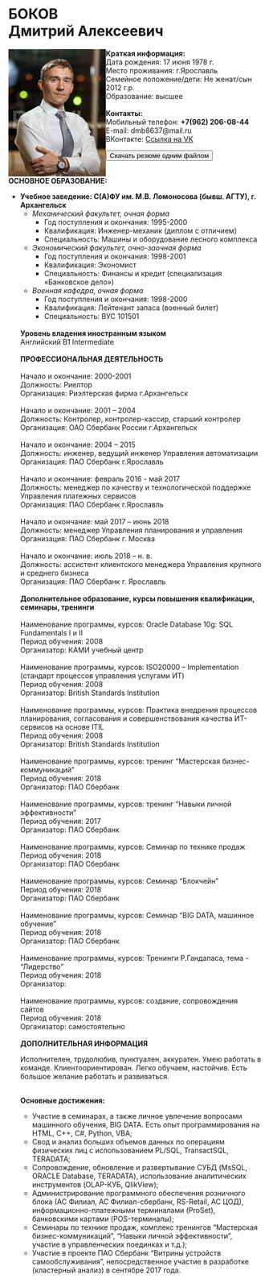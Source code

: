 <h1>БОКОВ
<br>Дмитрий Алексеевич</h1>
<p><img src="1_MG_3769.jpg" align="left" style="margin: 10px solid transparent;">
<strong>Краткая информация:</strong>
 <br>Дата рождения: 17 июня 1978 г.
 <br>Место проживания: г.Ярославль
 <br>Семейное положение/дети: Не женат/сын 2012 г.р.
 <br>Образование: высшее
 <br>
 <br><strong>Контакты:</strong>
 <br>Мобильный телефон: <strong>+7(962) 206-08-44</strong>
 <br>E-mail: dmb8637@mail.ru
 <br>ВКонтакте: <a HREF="https://vk.com/id32994005" target="_blank">Ссылка на VK</a>
</p>
<p align="left"><a href="anketa_D_A_Bokov.docx" download=""><button>Скачать резюме одним файлом</button></a></p>
<br><strong>ОСНОВНОЕ ОБРАЗОВАНИЕ:</strong>
<br>
<ul>
  <li><b>Учебное заведение: С(А)ФУ им. М.В. Ломоносова (бывш. АГТУ), г. Архангельск</b>
  <ul>
   <li><i>Механический факультет, очная форма</i>
     <ul>    
       <li>Год поступления и окончания: 1995-2000</li>
       <li>Квалификация: Инженер-механик (диплом с отличием)</li>
       <li>Специальность: Машины и оборудование лесного комплекса</li>
     </ul>    
   </li>
  <li><i>Экономический факультет, очно-заочная форма</i>
   <ul>    
     <li>Год поступления и окончания: 1998-2001</li>
     <li>Квалификация: Экономист</li>
     <li>Специальность: Финансы и кредит (специализация «Банковское дело»)</li>
   </ul>    
  </li>
  <li><i>Военная кафедра, очная форма</i>
   <ul>    
     <li>Год поступления и окончания: 1998-2000</li>
     <li>Квалификация: Лейтенант запаса (военный билет)</li>
     <li>Специальность: ВУС 101501</li>
   </ul>    
  </li>
</ul>
</li>
<!--***********************************************************-->
<br><strong>Уровень владения иностранным языком</strong>
<br>Английский B1 Intermediate
<br>
<br><strong>ПРОФЕССИОНАЛЬНАЯ ДЕЯТЕЛЬНОСТЬ</strong>
<br>
<br>Начало и окончание: 2000-2001
<br>Должность: Риелтор
<br>Организация: Риэлтерская фирма г.Архангельск
<br>
<br>Начало и окончание: 2001 – 2004
<br>Должность: Контролер, контролер-кассир, старший контролер
<br>Организация: ОАО Сбербанк России  г.Архангельск
<br>
<br>Начало и окончание: 2004 – 2015
<br>Должность: инженер, ведущий инженер Управления автоматизации
<br>Организация: ПАО Сбербанк г.Ярославль
<br>
<br>Начало и окончание: февраль 2016 - май 2017
<br>Должность: менеджер по качеству и технологической поддержке Управления платежных сервисов
<br>Организация: ПАО Сбербанк г.Ярославль
<br>
<br>Начало и окончание: май 2017 – июнь 2018
<br>Должность: менеджер Управления планирования и управления
<br>Организация: ПАО Сбербанк г. Москва
<br>
<br>Начало и окончание: июль 2018 – н. в.
<br>Должность: ассистент клиентского менеджера Управления крупного и среднего бизнеса
<br>Организация: ПАО Сбербанк г. Ярославль
<br>
<br><strong>Дополнительное образование, курсы повышения квалификации, семинары, тренинги</strong>
<br>
<br>Наименование программы, курсов: Oracle Database 10g: SQL Fundamentals I и II
<br>Период обучения: 2008
<br>Организатор: КАМИ учебный центр
<br>
<br>Наименование программы, курсов: ISO20000 – Implementation (стандарт процессов управления услугами ИТ)
<br>Период обучения: 2008
<br>Организатор: British Standards Institution
<br>
<br>Наименование программы, курсов: Практика внедрения процессов планирования, согласования и совершенствования качества ИТ-сервисов на основе ITIL
<br>Период обучения: 2008
<br>Организатор: British Standards Institution
<br>
<br>Наименование программы, курсов: тренинг “Мастерская бизнес-коммуникаций”
<br>Период обучения: 2018
<br>Организатор: ПАО Сбербанк
<br>
<br>Наименование программы, курсов: тренинг “Навыки личной эффективности”
<br>Период обучения: 2017
<br>Организатор: ПАО Сбербанк
<br>
<br>Наименование программы, курсов: Семинар по технике продаж
<br>Период обучения: 2018
<br>Организатор: ПАО Сбербанк
<br>
<br>Наименование программы, курсов: Семинар “Блокчейн”
<br>Период обучения: 2018
<br>Организатор: ПАО Сбербанк
<br>
<br>Наименование программы, курсов: Семинар “BIG DATA, машинное обучение”
<br>Период обучения: 2018
<br>Организатор: ПАО Сбербанк
<br>
<br>Наименование программы, курсов: Тренинги Р.Гандапаса, тема - “Лидерство”
<br>Период обучения: 2018
<br>Организатор:
<br>
<br>Наименование программы, курсов: создание, сопровождения сайтов
<br>Период обучения: 2018
<br>Организатор: самостоятельно
<br>
<br><strong>ДОПОЛНИТЕЛЬНАЯ ИНФОРМАЦИЯ</strong>
<p>Исполнителен, трудолюбив, пунктуален, аккуратен. Умею работать в команде. Клиентоориентирован. Легко обучаем, настойчив. Есть большое желание работать и развиваться.</p>
<br><strong>Основные достижения:</strong>
<ul>
  <li>Участие в семинарах, а также личное увлечение вопросами машинного обучения, BIG DATA. Есть опыт программирования на HTML, С++, С#, Python, VBA;</li>
  <li>Cвод и анализ больших объемов данных по операциям физических лиц с использованием PL/SQL, TransactSQL, TERADATA;</li>
  <li>Сопровождение, обновление и развертывание СУБД (MsSQL, ORACLE Database, TERADATA), использование аналитических инструментов (OLAP-КУБ, QlikView);</li>
  <li>Администрирование программного обеспечения розничного блока (АС Филиал, АС Филиал-сбербанк, RS-Retail, АС ЦОД), информационно-платежными терминалами (ProSet), банковскими картами (POS-терминалы);</li>
  <li>Семинары по технике продаж, комплекс тренингов “Мастерская бизнес-коммуникаций”, “Навыки личной эффективности”, участие в управленческих поединках и т.д.);</li>
  <li>Участие в проекте ПАО Сбербанк “Витрины устройств самообслуживания”, непосредственное участие в разработке (кластерный анализ) в сентябре 2017 года.</li>
</ul>  
